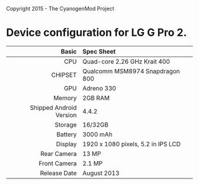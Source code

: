 Copyright 2015 - The CyanogenMod Project

Device configuration for LG G Pro 2.
=====================================

Basic   | Spec Sheet
-------:|:-------------------------
CPU     | Quad-core 2.26 GHz Krait 400
CHIPSET | Qualcomm MSM8974 Snapdragon 800
GPU     | Adreno 330
Memory  | 2GB RAM
Shipped Android Version | 4.4.2
Storage | 16/32GB
Battery | 3000 mAh
Display | 1920 x 1080 pixels, 5.2 in IPS LCD
Rear Camera  | 13 MP
Front Camera | 2.1 MP
Release Date | August 2013
